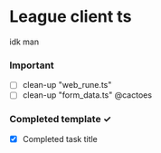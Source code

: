 # League client ts
idk man

### Important
- [ ] clean-up "web_rune.ts"
- [ ] clean-up "form_data.ts" @cactoes

### Completed template ✓
- [x] Completed task title  